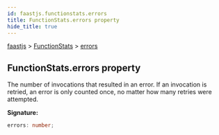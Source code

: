 ```yaml
---
id: faastjs.functionstats.errors
title: FunctionStats.errors property
hide_title: true
---
```

[faastjs](./faastjs.md) &gt; [FunctionStats](./faastjs.functionstats.md) &gt; [errors](./faastjs.functionstats.errors.md)

## FunctionStats.errors property

The number of invocations that resulted in an error. If an invocation is retried, an error is only counted once, no matter how many retries were attempted.

<b>Signature:</b>

```typescript
errors: number;
```